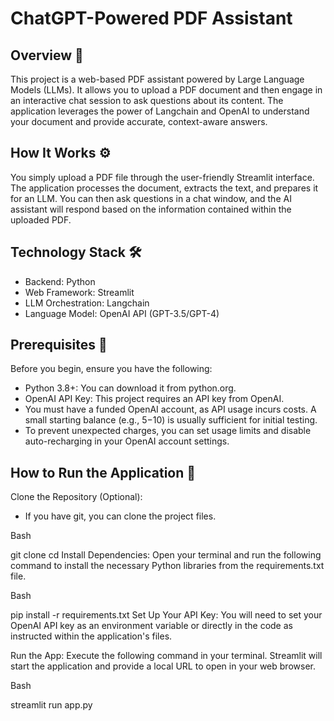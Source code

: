# ChatGPT-Powered PDF Assistant
## Overview 📄
This project is a web-based PDF assistant powered by Large Language Models (LLMs). It allows you to upload a PDF document and then engage in an interactive chat session to ask questions about its content. The application leverages the power of Langchain and OpenAI to understand your document and provide accurate, context-aware answers.

## How It Works ⚙️
You simply upload a PDF file through the user-friendly Streamlit interface. The application processes the document, extracts the text, and prepares it for an LLM. You can then ask questions in a chat window, and the AI assistant will respond based on the information contained within the uploaded PDF.

## Technology Stack 🛠️
- Backend: Python
- Web Framework: Streamlit
- LLM Orchestration: Langchain
- Language Model: OpenAI API (GPT-3.5/GPT-4)

## Prerequisites 🔑
Before you begin, ensure you have the following:

- Python 3.8+: You can download it from python.org.
- OpenAI API Key: This project requires an API key from OpenAI.
- You must have a funded OpenAI account, as API usage incurs costs. A small starting balance (e.g., $5-$10) is usually sufficient for initial testing.
- To prevent unexpected charges, you can set usage limits and disable auto-recharging in your OpenAI account settings.

## How to Run the Application 🚀
Clone the Repository (Optional):
- If you have git, you can clone the project files.

Bash

git clone <your-repository-url>
cd <repository-directory>
Install Dependencies:
Open your terminal and run the following command to install the necessary Python libraries from the requirements.txt file.

Bash

pip install -r requirements.txt
Set Up Your API Key:
You will need to set your OpenAI API key as an environment variable or directly in the code as instructed within the application's files.

Run the App:
Execute the following command in your terminal. Streamlit will start the application and provide a local URL to open in your web browser.

Bash

streamlit run app.py
